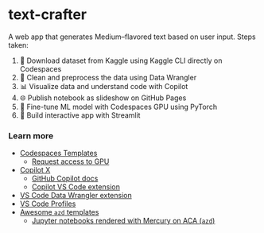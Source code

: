 # text-crafter

A web app that generates Medium–flavored text based on user input. Steps taken:

1. 🔢 Download dataset from Kaggle using Kaggle CLI directly on Codespaces
2. 🧹 Clean and preprocess the data using Data Wrangler
3. 📊 Visualize data and understand code with Copilot
4. 🌐 Publish notebook as slideshow on GitHub Pages
5. 🤖 Fine-tune ML model with Codespaces GPU using PyTorch
6. 🧩 Build interactive app with Streamlit

### Learn more

- [Codespaces Templates](https://github.com/codespaces/templates)
  - [Request access to GPU](https://github.surveymonkey.com/r/Y75GX9T)
- [Copilot X](https://github.com/features/preview/copilot-x)
  - [GitHub Copilot docs](https://docs.github.com/en/copilot)
  - [Copilot VS Code extension](https://marketplace.visualstudio.com/items?itemName=GitHub.copilot)
- [VS Code Data Wrangler extension](https://github.com/microsoft/vscode-data-wrangler)
- [VS Code Profiles](https://code.visualstudio.com/docs/editor/profiles)
- [Awesome `azd` templates](https://azure.github.io/awesome-azd)
  - [Jupyter notebooks rendered with Mercury on ACA (`azd`)](https://github.com/savannahostrowski/jupyter-mercury-aca)
